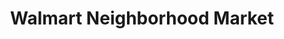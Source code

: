 ---
title: "Walmart Neighborhood Market"
url: /anderson/walmart-neighborhood-market/
shop: supermarket
---